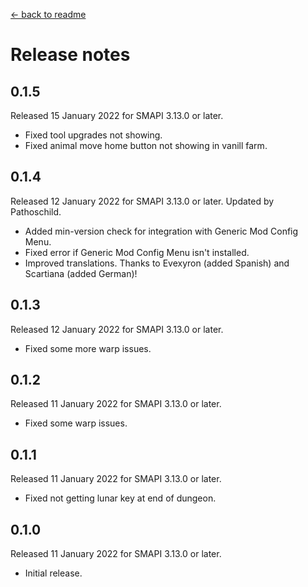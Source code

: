﻿﻿[← back to readme](README.md)

# Release notes
## 0.1.5
Released 15 January 2022 for SMAPI 3.13.0 or later.

* Fixed tool upgrades not showing.
* Fixed animal move home button not showing in vanill farm.

## 0.1.4
Released 12 January 2022 for SMAPI 3.13.0 or later. Updated by Pathoschild.

* Added min-version check for integration with Generic Mod Config Menu.
* Fixed error if Generic Mod Config Menu isn't installed.
* Improved translations. Thanks to Evexyron (added Spanish) and Scartiana (added German)!

## 0.1.3
Released 12 January 2022 for SMAPI 3.13.0 or later.

* Fixed some more warp issues.

## 0.1.2
Released 11 January 2022 for SMAPI 3.13.0 or later.

* Fixed some warp issues.

## 0.1.1
Released 11 January 2022 for SMAPI 3.13.0 or later.

* Fixed not getting lunar key at end of dungeon.

## 0.1.0
Released 11 January 2022 for SMAPI 3.13.0 or later.

* Initial release.

